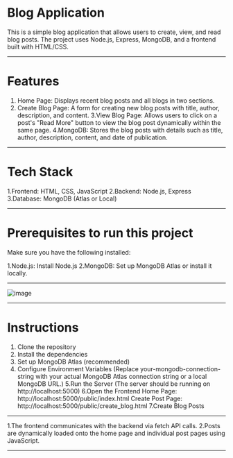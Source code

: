 # Blog Application
This is a simple blog application that allows users to create, view, and read blog posts. The project uses Node.js, Express, MongoDB, and a frontend built with HTML/CSS.


----------------------------------------------------------------------------------------------------------------------------------------------------------------------------------------------

# Features

1. Home Page: Displays recent blog posts and all blogs in two sections.
2. Create Blog Page: A form for creating new blog posts with title, author, description, and 
   content.
3.View Blog Page: Allows users to click on a post's "Read More" button to view the blog post 
   dynamically within the same page.
4.MongoDB: Stores the blog posts with details such as title, author, description, content, and 
   date of publication.

----------------------------------------------------------------------------------------------------------------------------------------------------------------------------------------------

# Tech Stack

1.Frontend: HTML, CSS, JavaScript
2.Backend: Node.js, Express
3.Database: MongoDB (Atlas or Local)

----------------------------------------------------------------------------------------------------------------------------------------------------------------------------------------------

# Prerequisites to run this project

Make sure you have the following installed:

1.Node.js: Install Node.js
2.MongoDB: Set up MongoDB Atlas or install it locally.

----------------------------------------------------------------------------------------------------------------------------------------------------------------------------------------------

![image](https://github.com/user-attachments/assets/64e53e1f-63c9-4d71-85c7-4896f66a1518)



----------------------------------------------------------------------------------------------------------------------------------------------------------------------------------------------

# Instructions
1. Clone the repository
2. Install the dependencies
3. Set up MongoDB Atlas (recommended)
4. Configure Environment Variables (Replace your-mongodb-connection-string with your actual MongoDB Atlas connection string or a local MongoDB URL.)
5.Run the Server (The server should be running on http://localhost:5000)
6.Open the Frontend
  Home Page: http://localhost:5000/public/index.html
  Create Post Page: http://localhost:5000/public/create_blog.html
7.Create Blog Posts

----------------------------------------------------------------------------------------------------------------------------------------------------------------------------------------------

1.The frontend communicates with the backend via fetch API calls.
2.Posts are dynamically loaded onto the home page and individual post pages using JavaScript.

----------------------------------------------------------------------------------------------------------------------------------------------------------------------------------------------
